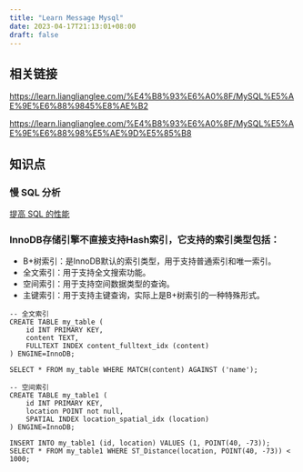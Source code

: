 ```yaml
---
title: "Learn Message Mysql"
date: 2023-04-17T21:13:01+08:00
draft: false
---
```



## 相关链接

https://learn.lianglianglee.com/%E4%B8%93%E6%A0%8F/MySQL%E5%AE%9E%E6%88%9845%E8%AE%B2

https://learn.lianglianglee.com/%E4%B8%93%E6%A0%8F/MySQL%E5%AE%9E%E6%88%98%E5%AE%9D%E5%85%B8

## 知识点


### 慢 SQL 分析
[提高 SQL 的性能](https://learn.lianglianglee.com/%E4%B8%93%E6%A0%8F/Java%E5%B9%B6%E5%8F%91%E7%BC%96%E7%A8%8B%E5%AE%9E%E6%88%98/32%20%20MySQL%E8%B0%83%E4%BC%98%E4%B9%8BSQL%E8%AF%AD%E5%8F%A5%EF%BC%9A%E5%A6%82%E4%BD%95%E5%86%99%E5%87%BA%E9%AB%98%E6%80%A7%E8%83%BDSQL%E8%AF%AD%E5%8F%A5%EF%BC%9F.md)

### InnoDB存储引擎不直接支持Hash索引，它支持的索引类型包括：
- B+树索引：是InnoDB默认的索引类型，用于支持普通索引和唯一索引。
- 全文索引：用于支持全文搜索功能。
- 空间索引：用于支持空间数据类型的查询。
- 主键索引：用于支持主键查询，实际上是B+树索引的一种特殊形式。
```
-- 全文索引
CREATE TABLE my_table (
    id INT PRIMARY KEY,
    content TEXT,
    FULLTEXT INDEX content_fulltext_idx (content)
) ENGINE=InnoDB;

SELECT * FROM my_table WHERE MATCH(content) AGAINST ('name');

-- 空间索引
CREATE TABLE my_table1 (
    id INT PRIMARY KEY,
    location POINT not null,
    SPATIAL INDEX location_spatial_idx (location)
) ENGINE=InnoDB;

INSERT INTO my_table1 (id, location) VALUES (1, POINT(40, -73));
SELECT * FROM my_table1 WHERE ST_Distance(location, POINT(40, -73)) < 1000;
```
